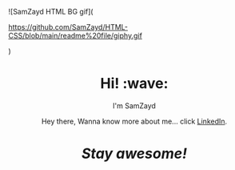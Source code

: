 ![SamZayd HTML BG gif](<p width=100%> https://github.com/SamZayd/HTML-CSS/blob/main/readme%20file/giphy.gif</p>)
<h1 align='center'> Hi! :wave:</h1>
<p align='center'>
I'm SamZayd
</p>
<p align='center'>Hey there, Wanna know more about me... click <a href="https://www.linkedin.com/in/sadaf-khan-2a443912a/">LinkedIn</a>.</p>

<h1 align='center'><i>Stay awesome!</i></h1>

